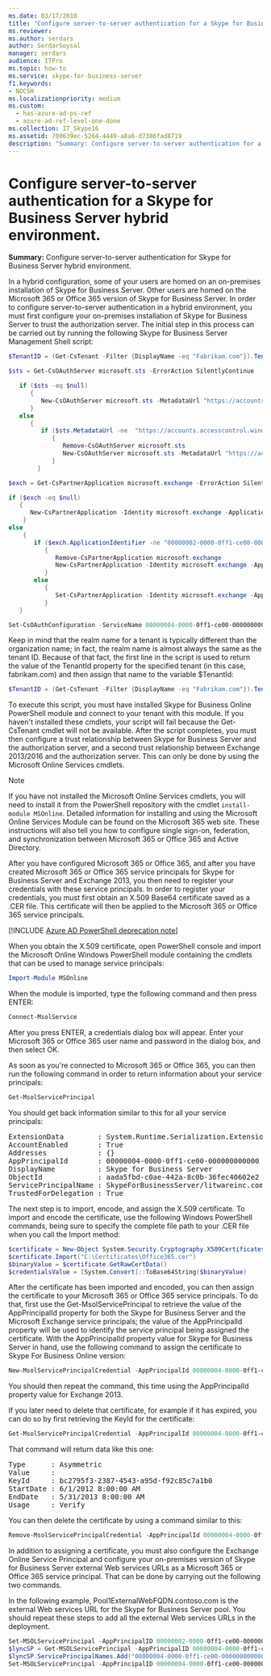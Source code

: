 ```yaml
---
ms.date: 03/17/2018
title: "Configure server-to-server authentication for a Skype for Business Server hybrid environment"
ms.reviewer: 
ms.author: serdars
author: SerdarSoysal
manager: serdars
audience: ITPro
ms.topic: how-to
ms.service: skype-for-business-server
f1.keywords:
- NOCSH
ms.localizationpriority: medium
ms.custom:
  - has-azure-ad-ps-ref
  - azure-ad-ref-level-one-done
ms.collection: IT_Skype16
ms.assetid: 700639ec-5264-4449-a8a6-d7386fad8719
description: "Summary: Configure server-to-server authentication for a Skype for Business Server hybrid environment."
---
```


# Configure server-to-server authentication for a Skype for Business Server hybrid environment.

**Summary:** Configure server-to-server authentication for Skype for Business Server hybrid environment.

In a hybrid configuration, some of your users are homed on an on-premises installation of Skype for Business Server. Other users are homed on the Microsoft 365 or Office 365 version of Skype for Business Server. In order to configure server-to-server authentication in a hybrid environment, you must first configure your on-premises installation of Skype for Business Server to trust the authorization server. The initial step in this process can be carried out by running the following Skype for Business Server Management Shell script:

```PowerShell
$TenantID = (Get-CsTenant -Filter {DisplayName -eq "Fabrikam.com"}).TenantId

$sts = Get-CsOAuthServer microsoft.sts -ErrorAction SilentlyContinue

   if ($sts -eq $null)
      {
         New-CsOAuthServer microsoft.sts -MetadataUrl "https://accounts.accesscontrol.windows.net/$TenantId/metadata/json/1"
      }
   else
      {
         if ($sts.MetadataUrl -ne  "https://accounts.accesscontrol.windows.net/$TenantId/metadata/json/1")
            {
               Remove-CsOAuthServer microsoft.sts
               New-CsOAuthServer microsoft.sts -MetadataUrl "https://accounts.accesscontrol.windows.net/$TenantId/metadata/json/1"
            }
        }

$exch = Get-CsPartnerApplication microsoft.exchange -ErrorAction SilentlyContinue

if ($exch -eq $null)
   {
      New-CsPartnerApplication -Identity microsoft.exchange -ApplicationIdentifier 00000002-0000-0ff1-ce00-000000000000 -ApplicationTrustLevel Full -UseOAuthServer
    }
else
    {
       if ($exch.ApplicationIdentifier -ne "00000002-0000-0ff1-ce00-000000000000")
          {
             Remove-CsPartnerApplication microsoft.exchange
             New-CsPartnerApplication -Identity microsoft.exchange -ApplicationIdentifier 00000002-0000-0ff1-ce00-000000000000 -ApplicationTrustLevel Full -UseOAuthServer 
          }
       else
          {
             Set-CsPartnerApplication -Identity microsoft.exchange -ApplicationTrustLevel Full -UseOAuthServer
          }
   }

Set-CsOAuthConfiguration -ServiceName 00000004-0000-0ff1-ce00-000000000000
```

Keep in mind that the realm name for a tenant is typically different than the organization name; in fact, the realm name is almost always the same as the tenant ID. Because of that fact, the first line in the script is used to return the value of the TenantId property for the specified tenant (in this case, fabrikam.com) and then assign that name to the variable $TenantId:

```PowerShell
$TenantID = (Get-CsTenant -Filter {DisplayName -eq "Fabrikam.com"}).TenantId
```

To execute this script, you must have installed Skype for Business Online PowerShell module and connect to your tenant with this module. If you haven't installed these cmdlets, your script will fail because the Get-CsTenant cmdlet will not be available. After the script completes, you must then configure a trust relationship between Skype for Business Server and the authorization server, and a second trust relationship between Exchange 2013/2016 and the authorization server. This can only be done by using the Microsoft Online Services cmdlets.

> [!NOTE]
> If you have not installed the Microsoft Online Services cmdlets, you will need to install it from the PowerShell repository with the cmdlet `install-module MSOnline`. Detailed information for installing and using the Microsoft Online Services Module can be found on the Microsoft 365 web site. These instructions will also tell you how to configure single sign-on, federation, and synchronization between Microsoft 365 or Office 365 and Active Directory. 


After you have configured Microsoft 365 or Office 365, and after you have created Microsoft 365 or Office 365 service principals for Skype for Business Server and Exchange 2013, you then need to register your credentials with these service principals. In order to register your credentials, you must first obtain an X.509 Base64 certificate saved as a .CER file. This certificate will then be applied to the Microsoft 365 or Office 365 service principals.

[!INCLUDE [Azure AD PowerShell deprecation note](../../../../Teams/includes/aad-powershell-deprecation-note.md)]

When you obtain the X.509 certificate, open PowerShell console and import the Microsoft Online Windows PowerShell module containing the cmdlets that can be used to manage service principals:

```PowerShell
Import-Module MSOnline
```

When the module is imported, type the following command and then press ENTER:

```PowerShell
Connect-MsolService
```

After you press ENTER, a credentials dialog box will appear. Enter your Microsoft 365 or Office 365 user name and password in the dialog box, and then select OK.

As soon as you're connected to Microsoft 365 or Office 365, you can then run the following command in order to return information about your service principals:

```PowerShell
Get-MsolServicePrincipal
```

You should get back information similar to this for all your service principals:

<pre>
ExtensionData        : System.Runtime.Serialization.ExtensionDataObject
AccountEnabled       : True
Addresses            : {}
AppPrincipalId       : 00000004-0000-0ff1-ce00-000000000000
DisplayName          : Skype for Business Server
ObjectId             : aada5fbd-c0ae-442a-8c0b-36fec40602e2
ServicePrincipalName : SkypeForBusinessServer/litwareinc.com
TrustedForDelegation : True
</pre>

The next step is to import, encode, and assign the X.509 certificate. To import and encode the certificate, use the following Windows PowerShell commands, being sure to specify the complete file path to your .CER file when you call the Import method:

```PowerShell
$certificate = New-Object System.Security.Cryptography.X509Certificates.X509Certificate
$certificate.Import("C:\Certificates\Office365.cer")
$binaryValue = $certificate.GetRawCertData()
$credentialsValue = [System.Convert]::ToBase64String($binaryValue) 
```

After the certificate has been imported and encoded, you can then assign the certificate to your Microsoft 365 or Office 365 service principals. To do that, first use the Get-MsolServicePrincipal to retrieve the value of the AppPrincipalId property for both the Skype for Business Server and the Microsoft Exchange service principals; the value of the AppPrincipalId property will be used to identify the service principal being assigned the certificate. With the AppPrincipalId property value for Skype for Business Server in hand, use the following command to assign the certificate to Skype For Business Online version:

```PowerShell
New-MsolServicePrincipalCredential -AppPrincipalId 00000004-0000-0ff1-ce00-000000000000 -Type Asymmetric -Usage Verify -Value $credentialsValue 
```

You should then repeat the command, this time using the AppPrincipalId property value for Exchange 2013.

If you later need to delete that certificate, for example if it has expired, you can do so by first retrieving the KeyId for the certificate:

```PowerShell
Get-MsolServicePrincipalCredential -AppPrincipalId 00000004-0000-0ff1-ce00-000000000000
```

That command will return data like this one:

<pre>
Type      : Asymmetric
Value     : 
KeyId     : bc2795f3-2387-4543-a95d-f92c85c7a1b0
StartDate : 6/1/2012 8:00:00 AM
EndDate   : 5/31/2013 8:00:00 AM
Usage     : Verify
</pre>

You can then delete the certificate by using a command similar to this:

```PowerShell
Remove-MsolServicePrincipalCredential -AppPrincipalId 00000004-0000-0ff1-ce00-000000000000 -KeyId bc2795f3-2387-4543-a95d-f92c85c7a1b0
```

In addition to assigning a certificate, you must also configure the Exchange Online Service Principal and configure your on-premises version of Skype for Business Server external Web services URLs as a Microsoft 365 or Office 365 service principal. That can be done by carrying out the following two commands. 

In the following example, Pool1ExternalWebFQDN.contoso.com is the external Web services URL for the Skype for Business Server pool. You should repeat these steps to add all the external Web services URLs in the deployment.

```PowerShell
Set-MSOLServicePrincipal -AppPrincipalID 00000002-0000-0ff1-ce00-000000000000 -AccountEnabled $true
$lyncSP = Get-MSOLServicePrincipal -AppPrincipalID 00000004-0000-0ff1-ce00-000000000000
$lyncSP.ServicePrincipalNames.Add("00000004-0000-0ff1-ce00-000000000000/Pool1ExternalWebFQDN.contoso.com")
Set-MSOLServicePrincipal -AppPrincipalID 00000004-0000-0ff1-ce00-000000000000 -ServicePrincipalNames $lyncSP.ServicePrincipalNames
```
